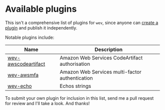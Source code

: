 # Available plugins

This isn't a comprehensive list of plugins for `wev`, since anyone can [create a plugin](/create-a-plugin) and publish it independently.

Notable plugins include:

| Name                                                                 | Description                                     |
|----------------------------------------------------------------------|-------------------------------------------------|
| [wev-awscodeartifact](https://github.com/cariad/wev-awscodeartifact) | Amazon Web Services CodeArtifact authorisation  |
| [wev-awsmfa](https://github.com/cariad/wev-awsmfa)                   | Amazon Web Services multi-factor authentication |
| [wev-echo](wev-echo)                                                 | Echos strings |

To submit your own plugin for inclusion in this list, send me a pull request for review and I'll take a look. And thanks!
